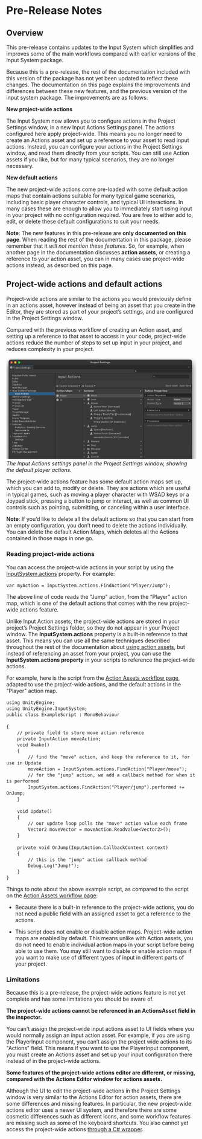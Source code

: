 # Pre-Release Notes

## Overview

This pre-release contains updates to the Input System which simplifies and improves some of the main workflows compared with earlier versions of the Input System package.

Because this is a pre-release, the rest of the documentation included with this version of the package has not yet been updated to reflect these changes. The documentation on this page explains the improvements and differences between these new features, and the previous version of the input system package. The improvements are as follows:

**New project-wide actions**

The Input System now allows you to configure actions in the Project Settings window, in a new Input Actions Settings panel. The actions configured here apply project-wide. This means you no longer need to create an Actions asset and set up a reference to your asset to read input actions. Instead, you can configure your actions in the Project Settings window, and read them directly from your scripts. You can still use Action assets if you like, but for many typical scenarios, they are no longer necessary.

**New default actions**

The new project-wide actions come pre-loaded with some default action maps that contain actions suitable for many typical game scenarios, including basic player character controls, and typical UI interactions. In many cases these are enough to allow you to immediately start using input in your project with no configuration required. You are free to either add to, edit, or delete these default configurations to suit your needs.


**Note**: The new features in this pre-release are **only documented on this page**. When reading the rest of the documentation in this package, please remember that it *will not mention these features*. So, for example, when another page in the documentation discusses **action assets**, or creating a reference to your action asset, you can in many cases use project-wide actions instead, as described on this page.

## Project-wide actions and default actions

Project-wide actions are similar to the actions you would previously define in an actions asset, however instead of being an asset that you create in the Editor, they are stored as part of your project’s settings, and are configured in the Project Settings window.

Compared with the previous workflow of creating an Action asset, and setting up a reference to that asset to access in your code, project-wide actions reduce the number of steps to set up input in your project, and reduces complexity in your project.

![The Input Actions settings panel in the Project Settings window, showing the default player actions.](images/ProjectSettingsInputActions.png)<br/>
*The Input Actions settings panel in the Project Settings window, showing the default player actions.*

The project-wide actions feature has some default action maps set up, which you can add to, modify or delete. They are actions which are useful in typical games, such as moving a player character with WSAD keys or a Joypad stick, pressing a button to jump or interact, as well as common UI controls such as pointing, submitting, or canceling within a user interface.

**Note**: If you’d like to delete all the default actions so that you can start from an empty configuration, you don’t need to delete the actions individually. You can delete the default Action Maps, which deletes all the Actions contained in those maps in one go.

### Reading project-wide actions

You can access the project-wide actions in your script by using the [InputSystem.actions](../api/UnityEngine.InputSystem.actions.html) property. For example:

	var myAction = InputSystem.actions.FindAction("Player/Jump");

The above line of code reads the "Jump" action, from the “Player” action map, which is one of the default actions that comes with the new project-wide actions feature.

Unlike Input Action assets, the project-wide actions are stored in your project’s Project Settings folder, so they do not appear in your Project window. The **InputSystem.actions** property is a built-in reference to that asset. This means you can use all the same techniques described throughout the rest of the documentation about [using action assets](Workflow-ActionsAsset), but instead of referencing an asset from your project, you can use the **InputSystem.actions property** in your scripts to reference the project-wide actions.

For example, here is the script from the [Action Assets workflow page](Workflow-ActionsAsset), adapted to use the project-wide actions, and the default actions in the "Player" action map. 

```
using UnityEngine;
using UnityEngine.InputSystem;
public class ExampleScript : MonoBehaviour

{
    // private field to store move action reference
    private InputAction moveAction;
    void Awake()
    {
        // find the "move" action, and keep the reference to it, for use in Update
        moveAction = InputSystem.actions.FindAction("Player/move");
        // for the "jump" action, we add a callback method for when it is performed
        InputSystem.actions.FindAction("Player/jump").performed += OnJump;
    }

    void Update()
    {
        // our update loop polls the "move" action value each frame
        Vector2 moveVector = moveAction.ReadValue<Vector2>();
    }

    private void OnJump(InputAction.CallbackContext context)
    {
        // this is the "jump" action callback method
        Debug.Log("Jump!");
    }
}
```

Things to note about the above example script, as compared to the script on the [Action Assets workflow page](Workflow-ActionsAsset):

* Because there is a built-in reference to the project-wide actions, you do not need a public field with an assigned asset to get a reference to the actions.

* This script does not enable or disable action maps. Project-wide action maps are enabled by default. This means unlike with Action assets, you do not need to enable individual action maps in your script before being able to use them. You may still want to disable or enable action maps if you want to make use of different types of input in different parts of your project.

### Limitations

Because this is a pre-release, the project-wide actions feature is not yet complete and has some limitations you should be aware of.

**The project-wide actions cannot be referenced in an ActionsAsset field in the inspector.**

You can't assign the project-wide input actions asset to UI fields where you would normally assign an input action asset. For example, if you are using the PlayerInput component, you can’t assign the project wide actions to its "Actions" field. This means if you want to use the PlayerInput component, you must create an Actions asset and set up your input configuration there instead of in the project-wide actions.

**Some features of the project-wide actions editor are different, or missing, compared with the Actions Editor window for actions assets.**

Although the UI to edit the project-wide actions in the Project Settings window is very similar to the Actions Editor for action assets, there are some differences and missing features. In particular, the new project-wide actions editor uses a newer UI system, and therefore there are some cosmetic differences such as different icons, and some workflow features are missing such as some of the keyboard shortcuts. You also cannot yet access the project-wide actions [through a C# wrapper](Workflow-ActionsAsset.html#referencing-the-actions-asset-through-a-c-wrapper).



